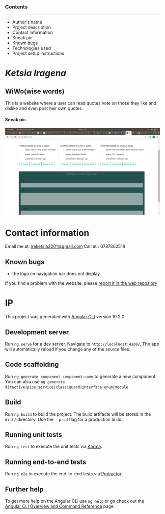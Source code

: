 
### Contents
---
* Author's name
* Project description
* Contact information 
* Sneak pic
* Known bugs
* Technologies used
* Project setup instructions
#  *Ketsia Iragena*
## WiWo(wise words)
This is a website where a user can read quotes vote on those they like and dislike and even post heir own quotes.
  
  #### Sneak pic
  ![click here](https://github.com/Ketsia-a/Quote/blob/master/src/assets/Screenshot%20from%202020-11-09%2017-23-23.png)
  
  # Contact information
   Email me at: iraketsia2001@gmail.com
   Call at : 0787802518
   
   ## Known bugs
   * the logo on navigation bar does not display
 
   If you find a problem with the website, please [report it in the web reposiory](https://github.com/Ketsia-a/Quote) 

   # IP

This project was generated with [Angular CLI](https://github.com/angular/angular-cli) version 10.2.0.

## Development server

Run `ng serve` for a dev server. Navigate to `http://localhost:4200/`. The app will automatically reload if you change any of the source files.

## Code scaffolding

Run `ng generate component component-name` to generate a new component. You can also use `ng generate directive|pipe|service|class|guard|interface|enum|module`.

## Build

Run `ng build` to build the project. The build artifacts will be stored in the `dist/` directory. Use the `--prod` flag for a production build.

## Running unit tests

Run `ng test` to execute the unit tests via [Karma](https://karma-runner.github.io).

## Running end-to-end tests

Run `ng e2e` to execute the end-to-end tests via [Protractor](http://www.protractortest.org/).

## Further help

To get more help on the Angular CLI use `ng help` or go check out the [Angular CLI Overview and Command Reference](https://angular.io/cli) page.
